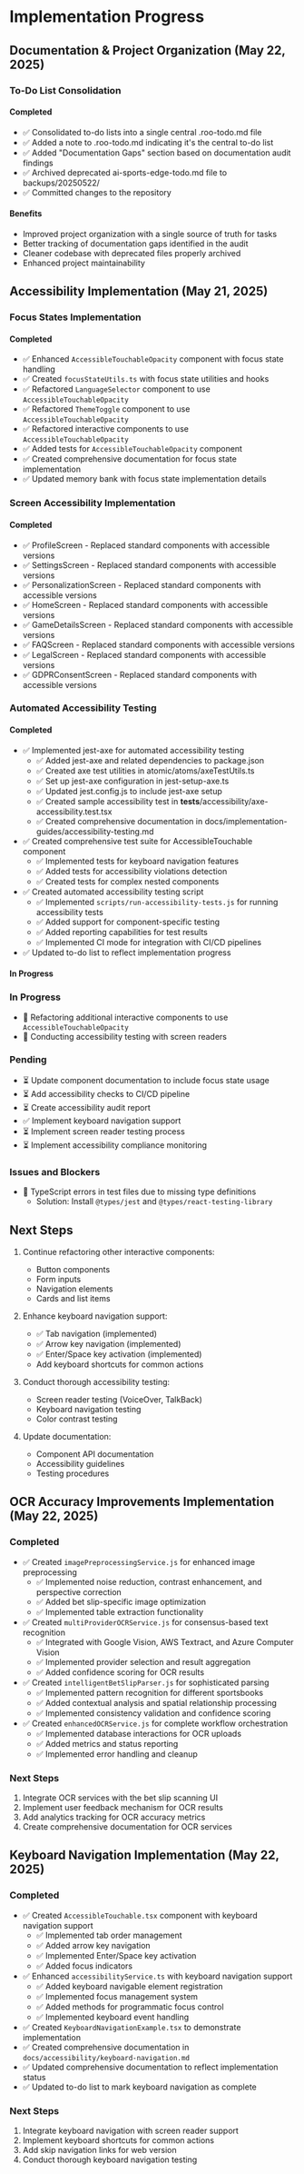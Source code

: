 # Implementation Progress

## Documentation & Project Organization (May 22, 2025)

### To-Do List Consolidation

#### Completed

- ✅ Consolidated to-do lists into a single central .roo-todo.md file
- ✅ Added a note to .roo-todo.md indicating it's the central to-do list
- ✅ Added "Documentation Gaps" section based on documentation audit findings
- ✅ Archived deprecated ai-sports-edge-todo.md file to backups/20250522/
- ✅ Committed changes to the repository

#### Benefits

- Improved project organization with a single source of truth for tasks
- Better tracking of documentation gaps identified in the audit
- Cleaner codebase with deprecated files properly archived
- Enhanced project maintainability

## Accessibility Implementation (May 21, 2025)

### Focus States Implementation

#### Completed

- ✅ Enhanced `AccessibleTouchableOpacity` component with focus state handling
- ✅ Created `focusStateUtils.ts` with focus state utilities and hooks
- ✅ Refactored `LanguageSelector` component to use `AccessibleTouchableOpacity`
- ✅ Refactored `ThemeToggle` component to use `AccessibleTouchableOpacity`
- ✅ Refactored interactive components to use `AccessibleTouchableOpacity`
- ✅ Added tests for `AccessibleTouchableOpacity` component
- ✅ Created comprehensive documentation for focus state implementation
- ✅ Updated memory bank with focus state implementation details

### Screen Accessibility Implementation

#### Completed

- ✅ ProfileScreen - Replaced standard components with accessible versions
- ✅ SettingsScreen - Replaced standard components with accessible versions
- ✅ PersonalizationScreen - Replaced standard components with accessible versions
- ✅ HomeScreen - Replaced standard components with accessible versions
- ✅ GameDetailsScreen - Replaced standard components with accessible versions
- ✅ FAQScreen - Replaced standard components with accessible versions
- ✅ LegalScreen - Replaced standard components with accessible versions
- ✅ GDPRConsentScreen - Replaced standard components with accessible versions

### Automated Accessibility Testing

#### Completed

- ✅ Implemented jest-axe for automated accessibility testing
  - ✅ Added jest-axe and related dependencies to package.json
  - ✅ Created axe test utilities in atomic/atoms/axeTestUtils.ts
  - ✅ Set up jest-axe configuration in jest-setup-axe.ts
  - ✅ Updated jest.config.js to include jest-axe setup
  - ✅ Created sample accessibility test in **tests**/accessibility/axe-accessibility.test.tsx
  - ✅ Created comprehensive documentation in docs/implementation-guides/accessibility-testing.md
- ✅ Created comprehensive test suite for AccessibleTouchable component
  - ✅ Implemented tests for keyboard navigation features
  - ✅ Added tests for accessibility violations detection
  - ✅ Created tests for complex nested components
- ✅ Created automated accessibility testing script
  - ✅ Implemented `scripts/run-accessibility-tests.js` for running accessibility tests
  - ✅ Added support for component-specific testing
  - ✅ Added reporting capabilities for test results
  - ✅ Implemented CI mode for integration with CI/CD pipelines
- ✅ Updated to-do list to reflect implementation progress

#### In Progress

### In Progress

- 🔄 Refactoring additional interactive components to use `AccessibleTouchableOpacity`
- 🔄 Conducting accessibility testing with screen readers

### Pending

- ⏳ Update component documentation to include focus state usage
- ⏳ Add accessibility checks to CI/CD pipeline
- ⏳ Create accessibility audit report
- ✅ Implement keyboard navigation support
- ⏳ Implement screen reader testing process
- ⏳ Implement accessibility compliance monitoring

### Issues and Blockers

- 🚧 TypeScript errors in test files due to missing type definitions
  - Solution: Install `@types/jest` and `@types/react-testing-library`

## Next Steps

1. Continue refactoring other interactive components:

   - Button components
   - Form inputs
   - Navigation elements
   - Cards and list items

2. Enhance keyboard navigation support:

   - ✅ Tab navigation (implemented)
   - ✅ Arrow key navigation (implemented)
   - ✅ Enter/Space key activation (implemented)
   - Add keyboard shortcuts for common actions

3. Conduct thorough accessibility testing:

   - Screen reader testing (VoiceOver, TalkBack)
   - Keyboard navigation testing
   - Color contrast testing

4. Update documentation:
   - Component API documentation
   - Accessibility guidelines
   - Testing procedures

## OCR Accuracy Improvements Implementation (May 22, 2025)

### Completed

- ✅ Created `imagePreprocessingService.js` for enhanced image preprocessing
  - ✅ Implemented noise reduction, contrast enhancement, and perspective correction
  - ✅ Added bet slip-specific image optimization
  - ✅ Implemented table extraction functionality
- ✅ Created `multiProviderOCRService.js` for consensus-based text recognition
  - ✅ Integrated with Google Vision, AWS Textract, and Azure Computer Vision
  - ✅ Implemented provider selection and result aggregation
  - ✅ Added confidence scoring for OCR results
- ✅ Created `intelligentBetSlipParser.js` for sophisticated parsing
  - ✅ Implemented pattern recognition for different sportsbooks
  - ✅ Added contextual analysis and spatial relationship processing
  - ✅ Implemented consistency validation and confidence scoring
- ✅ Created `enhancedOCRService.js` for complete workflow orchestration
  - ✅ Implemented database interactions for OCR uploads
  - ✅ Added metrics and status reporting
  - ✅ Implemented error handling and cleanup

### Next Steps

1. Integrate OCR services with the bet slip scanning UI
2. Implement user feedback mechanism for OCR results
3. Add analytics tracking for OCR accuracy metrics
4. Create comprehensive documentation for OCR services

## Keyboard Navigation Implementation (May 22, 2025)

### Completed

- ✅ Created `AccessibleTouchable.tsx` component with keyboard navigation support
  - ✅ Implemented tab order management
  - ✅ Added arrow key navigation
  - ✅ Implemented Enter/Space key activation
  - ✅ Added focus indicators
- ✅ Enhanced `accessibilityService.ts` with keyboard navigation support
  - ✅ Added keyboard navigable element registration
  - ✅ Implemented focus management system
  - ✅ Added methods for programmatic focus control
  - ✅ Implemented keyboard event handling
- ✅ Created `KeyboardNavigationExample.tsx` to demonstrate implementation
- ✅ Created comprehensive documentation in `docs/accessibility/keyboard-navigation.md`
- ✅ Updated comprehensive documentation to reflect implementation status
- ✅ Updated to-do list to mark keyboard navigation as complete

### Next Steps

1. Integrate keyboard navigation with screen reader support
2. Implement keyboard shortcuts for common actions
3. Add skip navigation links for web version
4. Conduct thorough keyboard navigation testing

